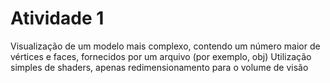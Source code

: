 # Atividade 1
Visualização de um modelo mais complexo, contendo um número maior de vértices e faces, fornecidos por um arquivo (por exemplo, obj)
Utilização simples de shaders, apenas redimensionamento para o volume de visão
